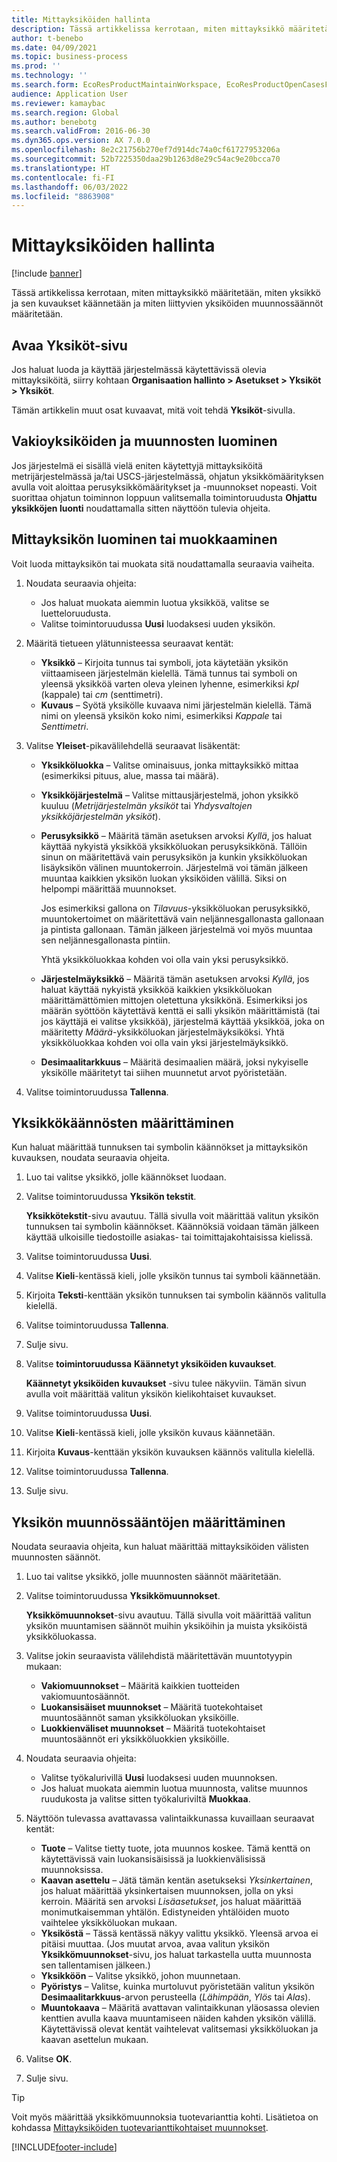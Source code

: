 ```yaml
---
title: Mittayksiköiden hallinta
description: Tässä artikkelissa kerrotaan, miten mittayksikkö määritetään, miten yksikkö ja sen kuvaukset käännetään ja miten liittyvien yksiköiden muunnossäännöt määritetään.
author: t-benebo
ms.date: 04/09/2021
ms.topic: business-process
ms.prod: ''
ms.technology: ''
ms.search.form: EcoResProductMaintainWorkspace, EcoResProductOpenCasesFormPart, UnitOfMeasure, UnitOfMeasureReportingTranslation, UnitOfMeasureTranslation, UnitOfMeasureConversion, UnitOfMeasureConversionEditOrCreate, UnitOfMeasureLookup, UnitOfMeasureCalculator, UnitOfMeasureWizard, UnitOfMeasureLookupTest
audience: Application User
ms.reviewer: kamaybac
ms.search.region: Global
ms.author: benebotg
ms.search.validFrom: 2016-06-30
ms.dyn365.ops.version: AX 7.0.0
ms.openlocfilehash: 8e2c21756b270ef7d914dc74a0cf61727953206a
ms.sourcegitcommit: 52b7225350daa29b1263d8e29c54ac9e20bcca70
ms.translationtype: HT
ms.contentlocale: fi-FI
ms.lasthandoff: 06/03/2022
ms.locfileid: "8863908"
---
```

# <a name="manage-units-of-measure"></a>Mittayksiköiden hallinta

[!include [banner](../../includes/banner.md)]

Tässä artikkelissa kerrotaan, miten mittayksikkö määritetään, miten yksikkö ja sen kuvaukset käännetään ja miten liittyvien yksiköiden muunnossäännöt määritetään.

## <a name="open-the-units-page"></a>Avaa Yksiköt-sivu

Jos haluat luoda ja käyttää järjestelmässä käytettävissä olevia mittayksiköitä, siirry kohtaan **Organisaation hallinto \> Asetukset \> Yksiköt \> Yksiköt**.

Tämän artikkelin muut osat kuvaavat, mitä voit tehdä **Yksiköt**-sivulla.

## <a name="create-standard-units-and-conversions"></a>Vakioyksiköiden ja muunnosten luominen

Jos järjestelmä ei sisällä vielä eniten käytettyjä mittayksiköitä metrijärjestelmässä ja/tai USCS-järjestelmässä, ohjatun yksikkömäärityksen avulla voit aloittaa perusyksikkömääritykset ja -muunnokset nopeasti. Voit suorittaa ohjatun toiminnon loppuun valitsemalla toimintoruudusta **Ohjattu yksikköjen luonti** noudattamalla sitten näyttöön tulevia ohjeita.

## <a name="create-or-edit-a-unit-of-measure"></a>Mittayksikön luominen tai muokkaaminen

Voit luoda mittayksikön tai muokata sitä noudattamalla seuraavia vaiheita.

1. Noudata seuraavia ohjeita:

    - Jos haluat muokata aiemmin luotua yksikköä, valitse se luetteloruudusta.
    - Valitse toimintoruudussa **Uusi** luodaksesi uuden yksikön.

1. Määritä tietueen ylätunnisteessa seuraavat kentät:

    - **Yksikkö** – Kirjoita tunnus tai symboli, jota käytetään yksikön viittaamiseen järjestelmän kielellä. Tämä tunnus tai symboli on yleensä yksikköä varten oleva yleinen lyhenne, esimerkiksi *kpl* (kappale) tai *cm* (senttimetri).
    - **Kuvaus** – Syötä yksikölle kuvaava nimi järjestelmän kielellä. Tämä nimi on yleensä yksikön koko nimi, esimerkiksi *Kappale* tai *Senttimetri*.

1. Valitse **Yleiset**-pikavälilehdellä seuraavat lisäkentät:<!-- KFM: confirm this:    - **Fixed unit assignment** and **Fixed unit** – These fields have an effect only if you're using the Microsoft Retail Essentials product. If the current unit can be mapped to one of the fixed units that are used by Retail Essentials, set the **Fixed unit assignment** option to *Yes*. Then select the fixed unit in the **Fixed unit** field. -->

    - **Yksikköluokka** – Valitse ominaisuus, jonka mittayksikkö mittaa (esimerkiksi pituus, alue, massa tai määrä).
    - **Yksikköjärjestelmä** – Valitse mittausjärjestelmä, johon yksikkö kuuluu (*Metrijärjestelmän yksiköt* tai *Yhdysvaltojen yksikköjärjestelmän yksiköt*).
    - **Perusyksikkö** – Määritä tämän asetuksen arvoksi *Kyllä*, jos haluat käyttää nykyistä yksikköä yksikköluokan perusyksikkönä. Tällöin sinun on määritettävä vain perusyksikön ja kunkin yksikköluokan lisäyksikön välinen muuntokerroin. Järjestelmä voi tämän jälkeen muuntaa kaikkien yksikön luokan yksiköiden välillä. Siksi on helpompi määrittää muunnokset.

        Jos esimerkiksi gallona on *Tilavuus*-yksikköluokan perusyksikkö, muuntokertoimet on määritettävä vain neljännesgallonasta gallonaan ja pintista gallonaan. Tämän jälkeen järjestelmä voi myös muuntaa sen neljännesgallonasta pintiin.

        Yhtä yksikköluokkaa kohden voi olla vain yksi perusyksikkö.

    - **Järjestelmäyksikkö** – Määritä tämän asetuksen arvoksi *Kyllä*, jos haluat käyttää nykyistä yksikköä kaikkien yksikköluokan määrittämättömien mittojen oletettuna yksikkönä. Esimerkiksi jos määrän syöttöön käytettävä kenttä ei salli yksikön määrittämistä (tai jos käyttäjä ei valitse yksikköä), järjestelmä käyttää yksikköä, joka on määritetty *Määrä*-yksikköluokan järjestelmäyksiköksi. Yhtä yksikköluokkaa kohden voi olla vain yksi järjestelmäyksikkö.
    - **Desimaalitarkkuus** – Määritä desimaalien määrä, joksi nykyiselle yksikölle määritetyt tai siihen muunnetut arvot pyöristetään.

1. Valitse toimintoruudussa **Tallenna**.

## <a name="define-unit-translations"></a>Yksikkökäännösten määrittäminen

Kun haluat määrittää tunnuksen tai symbolin käännökset ja mittayksikön kuvauksen, noudata seuraavia ohjeita.

1. Luo tai valitse yksikkö, jolle käännökset luodaan.
1. Valitse toimintoruudussa **Yksikön tekstit**.

    **Yksikkötekstit**-sivu avautuu. Tällä sivulla voit määrittää valitun yksikön tunnuksen tai symbolin käännökset. Käännöksiä voidaan tämän jälkeen käyttää ulkoisille tiedostoille asiakas- tai toimittajakohtaisissa kielissä.

1. Valitse toimintoruudussa **Uusi**.
1. Valitse **Kieli**-kentässä kieli, jolle yksikön tunnus tai symboli käännetään.
1. Kirjoita **Teksti**-kenttään yksikön tunnuksen tai symbolin käännös valitulla kielellä.
1. Valitse toimintoruudussa **Tallenna**.
1. Sulje sivu.
1. Valitse **toimintoruudussa** **Käännetyt yksiköiden kuvaukset**.

    **Käännetyt yksiköiden kuvaukset** -sivu tulee näkyviin. Tämän sivun avulla voit määrittää valitun yksikön kielikohtaiset kuvaukset.

1. Valitse toimintoruudussa **Uusi**.
1. Valitse **Kieli**-kentässä kieli, jolle yksikön kuvaus käännetään.
1. Kirjoita **Kuvaus**-kenttään yksikön kuvauksen käännös valitulla kielellä.
1. Valitse toimintoruudussa **Tallenna**.
1. Sulje sivu.

## <a name="define-unit-conversion-rules"></a>Yksikön muunnössääntöjen määrittäminen

Noudata seuraavia ohjeita, kun haluat määrittää mittayksiköiden välisten muunnosten säännöt.

1. Luo tai valitse yksikkö, jolle muunnosten säännöt määritetään.
1. Valitse toimintoruudussa **Yksikkömuunnokset**.

    **Yksikkömuunnokset**-sivu avautuu. Tällä sivulla voit määrittää valitun yksikön muuntamisen säännöt muihin yksiköihin ja muista yksiköistä yksikköluokassa.

1. Valitse jokin seuraavista välilehdistä määritettävän muuntotyypin mukaan:

    - **Vakiomuunnokset** – Määritä kaikkien tuotteiden vakiomuuntosäännöt.
    - **Luokansisäiset muunnokset** – Määritä tuotekohtaiset muuntosäännöt saman yksikköluokan yksiköille.
    - **Luokkienväliset muunnokset** – Määritä tuotekohtaiset muuntosäännöt eri yksikköluokkien yksiköille.

1. Noudata seuraavia ohjeita:

    - Valitse työkalurivillä **Uusi** luodaksesi uuden muunnoksen.
    - Jos haluat muokata aiemmin luotua muunnosta, valitse muunnos ruudukosta ja valitse sitten työkaluriviltä **Muokkaa**.

1. Näyttöön tulevassa avattavassa valintaikkunassa kuvaillaan seuraavat kentät:

    - **Tuote** – Valitse tietty tuote, jota muunnos koskee. Tämä kenttä on käytettävissä vain luokansisäisissä ja luokkienvälisissä muunnoksissa.
    - **Kaavan asettelu** – Jätä tämän kentän asetukseksi *Yksinkertainen*, jos haluat määrittää yksinkertaisen muunnoksen, jolla on yksi kerroin. Määritä sen arvoksi *Lisäasetukset*, jos haluat määrittää monimutkaisemman yhtälön. Edistyneiden yhtälöiden muoto vaihtelee yksikköluokan mukaan.
    - **Yksiköstä** – Tässä kentässä näkyy valittu yksikkö. Yleensä arvoa ei pitäisi muuttaa. (Jos muutat arvoa, avaa valitun yksikön **Yksikkömuunnokset**-sivu, jos haluat tarkastella uutta muunnosta sen tallentamisen jälkeen.)
    - **Yksikköön** – Valitse yksikkö, johon muunnetaan.
    - **Pyöristys** – Valitse, kuinka murtoluvut pyöristetään valitun yksikön **Desimaalitarkkuus**-arvon perusteella (*Lähimpään*, *Ylös* tai *Alas*).
    - **Muuntokaava** – Määritä avattavan valintaikkunan yläosassa olevien kenttien avulla kaava muuntamiseen näiden kahden yksikön välillä. Käytettävissä olevat kentät vaihtelevat valitsemasi yksikköluokan ja kaavan asettelun mukaan.

1. Valitse **OK**.
1. Sulje sivu.

> [!TIP]
> Voit myös määrittää yksikkömuunnoksia tuotevarianttia kohti. Lisätietoa on kohdassa [Mittayksiköiden tuotevarianttikohtaiset muunnokset](../uom-conversion-per-product-variant.md).

[!INCLUDE[footer-include](../../../includes/footer-banner.md)]
